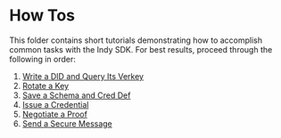 # How Tos

This folder contains short tutorials demonstrating how to accomplish
common tasks with the Indy SDK. For best results, proceed through the following in order:

1. [Write a DID and Query Its Verkey](write-did-and-query-verkey/README.md)
2. [Rotate a Key](rotate-key/README.md)
3. [Save a Schema and Cred Def](save-schema-and-cred-def/README.md)
4. [Issue a Credential](issue-credential/README.md)
5. [Negotiate a Proof](negotiate-proof/README.md)
6. [Send a Secure Message](send-secure-msg/README.md)
   
